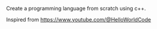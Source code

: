 Create a programming language from scratch using c++.

Inspired from https://www.youtube.com/@HelloWorldCode
